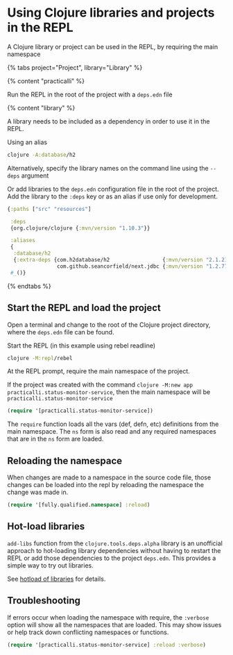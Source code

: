 # Using Clojure libraries and projects in the REPL
A Clojure library or project can be used in the REPL, by requiring the main namespace

{% tabs project="Project", library="Library" %}

{% content "practicalli" %}

Run the REPL in the root of the project with a `deps.edn` file


{% content "library" %}

A library needs to be included as a dependency in order to use it in the REPL.

Using an alias
```bash
clojure -A:database/h2
```

Alternatively, specify the library names on the command line using the `--deps` argument

Or add libraries to the `deps.edn` configuration file in the root of the project.  Add the library to the `:deps` key or as an alias if use only for development.

```clojure
{:paths ["src" "resources"]

 :deps
 {org.clojure/clojure {:mvn/version "1.10.3"}}

 :aliases
 {
  :database/h2
  {:extra-deps {com.h2database/h2                 {:mvn/version "2.1.210"}
                com.github.seancorfield/next.jdbc {:mvn/version "1.2.772"}}}
 #_()}
```

{% endtabs %}


## Start the REPL and load the project
Open a terminal and change to the root of the Clojure project directory, where the `deps.edn` file can be found.

Start the REPL (in this example using rebel readline)

```bash
clojure -M:repl/rebel
```

At the REPL prompt, require the main namespace of the project.

If the project was created with the command `clojure -M:new app practicalli.status-monitor-service`, then the main namespace will be `practicalli.status-monitor-service`

```clojure
(require '[practicalli.status-monitor-service])
```

The `require` function loads all the vars (def, defn, etc) definitions from the main namespace.  The `ns` form is also read and any required namespaces that are in the `ns` form are loaded.


## Reloading the namespace
When changes are made to a namespace in the source code file, those changes can be loaded into the repl by reloading the namespace the change was made in.

```clojure
(require '[fully.qualified.namespace] :reload)
```

## Hot-load libraries
`add-libs` function from the `clojure.tools.deps.alpha` library is an unofficial approach to hot-loading library dependencies without having to restart the REPL or add those dependencies to the project `deps.edn`.  This provides a simple way to try out libraries.

See [hotload of libraries](/alternative-tools/clojure-cli/hotload-libraries.md) for details.


## Troubleshooting

If errors occur when loading the namespace with require, the `:verbose` option will show all the namespaces that are loaded.  This may show issues or help track down conflicting namespaces or functions.

```clojure
(require '[practicalli.status-monitor-service] :reload :verbose)
```
